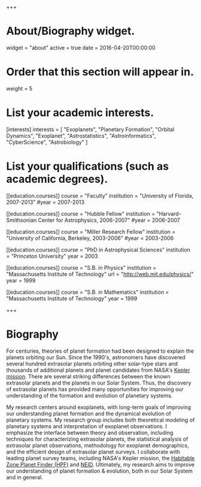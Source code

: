+++
# About/Biography widget.
widget = "about"
active = true
date = 2016-04-20T00:00:00

# Order that this section will appear in.
weight = 5

# List your academic interests.
[interests]
  interests = [
    "Exoplanets",
    "Planetary Formation",
    "Orbital Dynamics",
    "Exoplanet", 
    "Astrostatistics",
    "Astroinformatics",
    "CyberScience",
    "Astrobiology"
  ]

# List your qualifications (such as academic degrees).
[[education.courses]]
  course = "Faculty"
  institution = "University of Florida, 2007-2013"
  #year = 2007-2013

[[education.courses]]
  course = "Hubble Fellow"
  institution = "Harvard-Smithsonian Center for Astrophysics, 2006-2007"
  #year = 2006-2007

[[education.courses]]
  course = "Miller Research Fellow"
  institution = "University of California, Berkeley, 2003-2006"
  #year = 2003-2006

[[education.courses]]
  course = "PhD in Astrophysical Sciences"
  institution = "Princeton University"
  year = 2003

[[education.courses]]
  course = "S.B. in Physics"
  institution = "Massachusetts Institute of Technology"
  url = "http://web.mit.edu/physics/"
  year = 1999

[[education.courses]]
  course = "S.B. in Mathematics"
  institution = "Massachusetts Institute of Technology"
  year = 1999
 
+++

# Biography

For centuries, theories of planet formation had been designed to explain the planets orbiting our Sun. Since the 1990's, astronomers have discovered several hundred extrasolar planets orbiting other solar-type stars and thousands of additional planets and planet candidates from NASA's [Kepler mission](http://kepler.nasa.gov). There are several striking differences between the known extrasolar planets and the planets in our Solar System. Thus, the discovery of extrasolar planets has provided many opportunities for improving our understanding of the formation and evolution of planetary systems.

My research centers around exoplanets, with long-term goals of improving our understanding planet formation and the dynamical evolution of planetary systems.  My research group includes both theoretical modeling of planetary systems and interpretation of exoplanet observations. I emphasize the interface between theory and observation, including techniques for characterizing extrasolar planets, the statistical analysis of extrasolar planet observations, methodology for exoplanet demographics, and the efficient design of extrasolar planet surveys. I collaborate with leading planet survey teams, including NASA's Kepler mission, the [Habitable Zone Planet Finder (HPF)](http://hpf.psu.edu/) and [NEID](http://neid.psu.edu/).  Ultimately, my research aims to improve our understanding of planet formation & evolution, both in our Solar System and in general.

